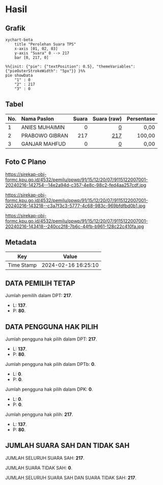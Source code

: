 # Hasil

## Grafik

```mermaid
xychart-beta
    title "Perolehan Suara TPS"
    x-axis [01, 02, 03]
    y-axis "Suara" 0 --> 217
    bar [0, 217, 0]
```

```mermaid
%%{init: {"pie": {"textPosition": 0.5}, "themeVariables": {"pieOuterStrokeWidth": "5px"}} }%%
pie showData
    "1" : 0
    "2" : 217
    "3" : 0
```

## Tabel

| No. | Nama Paslon    | Suara | Suara (raw) | Persentase |
|:--- |:-------------- | -----:| -----------:| ----------:|
| 1   | ANIES MUHAIMIN | 0     | [0][p-1]    | 0,00       |
| 2   | PRABOWO GIBRAN | 217   | [217][p-2]  | 100,00     |
| 3   | GANJAR MAHFUD  | 0     | [0][p-3]    | 0,00       |


[p-1]: https://github.com/gigit-pemilu/pemilu-2024-91-papua/blob/main/pilpres/hitung-suara/sub/91-papua/sub/15-waropen/sub/12-wapoga/sub/2007-dokis/sub/001-tps/sub/paslon-1.txt
[p-2]: https://github.com/gigit-pemilu/pemilu-2024-91-papua/blob/main/pilpres/hitung-suara/sub/91-papua/sub/15-waropen/sub/12-wapoga/sub/2007-dokis/sub/001-tps/sub/paslon-2.txt
[p-3]: https://github.com/gigit-pemilu/pemilu-2024-91-papua/blob/main/pilpres/hitung-suara/sub/91-papua/sub/15-waropen/sub/12-wapoga/sub/2007-dokis/sub/001-tps/sub/paslon-3.txt

## Foto C Plano

https://sirekap-obj-formc.kpu.go.id/4532/pemilu/ppwp/91/15/12/20/07/9115122007001-20240216-142754--14e2a94d-c357-4e8c-98c2-fed4aa257cdf.jpg

https://sirekap-obj-formc.kpu.go.id/4532/pemilu/ppwp/91/15/12/20/07/9115122007001-20240216-143218--c3a7f3c3-5777-4c68-983c-969bfdfbd0b1.jpg

https://sirekap-obj-formc.kpu.go.id/4532/pemilu/ppwp/91/15/12/20/07/9115122007001-20240216-143418--240cc2f8-7b6c-44fb-b961-128c22c410fa.jpg


## Metadata

| Key        | Value               |
| ---------- | ------------------- |
| Time Stamp | 2024-02-16 16:25:10 |


## DATA PEMILIH TETAP

Jumlah pemilih dalam DPT: **217**.
 * L: **137**.
 * P: **80**.

## DATA PENGGUNA HAK PILIH

Jumlah pengguna hak pilih dalam DPT: **217**.
 * L: **137**.
 * P: **80**.

Jumlah pengguna hak pilih dalam DPTb: **0**.
 * L: **0**.
 * P: **0**.

Jumlah pengguna hak pilih dalam DPK: **0**.
 * L: **0**.
 * P: **0**.

Jumlah pengguna hak pilih: **217**.
 * L: **137**.
 * P: **80**.

## JUMLAH SUARA SAH DAN TIDAK SAH

JUMLAH SELURUH SUARA SAH: **217**.

JUMLAH SUARA TIDAK SAH: **0**.

JUMLAH SELURUH SUARA SAH DAN SUARA TIDAK SAH: **217**.


